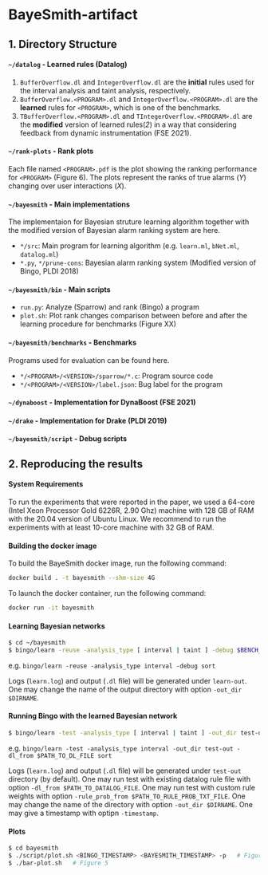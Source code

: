 # BayeSmith-artifact

## 1. Directory Structure
#### `~/datalog` - Learned rules (Datalog)
1. `BufferOverflow.dl` and `IntegerOverflow.dl` are the **initial** rules used for the interval analysis and taint analysis, respectively.
2. `BufferOverflow.<PROGRAM>.dl` and `IntegerOverflow.<PROGRAM>.dl` are the **learned** rules for `<PROGRAM>`, which is one of the benchmarks.
3. `TBufferOverflow.<PROGRAM>.dl` and `TIntegerOverflow.<PROGRAM>.dl` are the **modified** version of learned rules(*2*) in a way that considering feedback from dynamic instrumentation (FSE 2021).

#### `~/rank-plots` - Rank plots
Each file named `<PROGRAM>.pdf` is the plot showing the ranking performance for `<PROGRAM>` (Figure 6).
The plots represent the ranks of true alarms (*Y*) changing over user interactions (*X*).

#### `~/bayesmith` - Main implementations
The implementaion for Bayesian struture learning algorithm together with the modified version of Bayesian alarm ranking system are here.
- `*/src`: Main program for learning algorithm (e.g. `learn.ml`, `bNet.ml`, `datalog.ml`)
- `*.py`, `*/prune-cons`: Bayesian alarm ranking system (Modified version of Bingo, PLDI 2018)

#### `~/bayesmith/bin` - Main scripts
- `run.py`: Analyze (Sparrow) and rank (Bingo) a program
- `plot.sh`: Plot rank changes comparison between before and after the learning procedure for benchmarks (Figure XX)

#### `~/bayesmith/benchmarks` - Benchmarks
Programs used for evaluation can be found here.
- `*/<PROGRAM>/<VERSION>/sparrow/*.c`: Program source code
- `*/<PROGRAM>/<VERSION>/label.json`: Bug label for the program

#### `~/dynaboost` - Implementation for DynaBoost (FSE 2021)

#### `~/drake` - Implementation for Drake (PLDI 2019)

#### `~/bayesmith/script` - Debug scripts

## 2. Reproducing the results
#### System Requirements

To run the experiments that were reported in the paper, we used a 64-core (Intel Xeon Processor Gold 6226R, 2.90 Ghz) machine with 128 GB of RAM with the 20.04 version of Ubuntu Linux. We recommend to run the experiments with at least 10-core machine with 32 GB of RAM.

#### Building the docker image
To build the BayeSmith docker image, run the following command:
```sh
docker build . -t bayesmith --shm-size 4G
```

To launch the docker container, run the following command:

```sh
docker run -it bayesmith
```

#### Learning Bayesian networks
```sh
$ cd ~/bayesmith
$ bingo/learn -reuse -analysis_type [ interval | taint ] -debug $BENCH_NAME
```

e.g. `bingo/learn -reuse -analysis_type interval -debug sort`

Logs (`learn.log`) and output (`.dl` file) will be generated under `learn-out`.
One may change the name of the output directory with option `-out_dir $DIRNAME`.

#### Running Bingo with the learned Bayesian network

```sh
$ bingo/learn -test -analysis_type [ interval | taint ] -out_dir test-out $BENCH_NAME
```

e.g. `bingo/learn -test -analysis_type interval -out_dir test-out -dl_from $PATH_TO_DL_FILE sort`

Logs (`learn.log`) and output (`.dl` file) will be generated under `test-out` directory (by default).
One may run test with existing datalog rule file with option `-dl_from $PATH_TO_DATALOG_FILE`.
One may run test with custom rule weights with option `-rule_prob_from $PATH_TO_RULE_PROB_TXT_FILE`.
One may change the name of the directory with option `-out_dir $DIRNAME`.
One may give a timestamp with optipn `-timestamp`.

#### Plots

```sh
$ cd bayesmith
$ ./script/plot.sh <BINGO_TIMESTAMP> <BAYESMITH_TIMESTAMP> -p   # Figure 6
$ ./bar-plot.sh   # Figure 5
```
